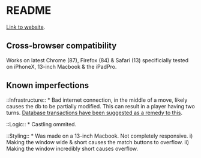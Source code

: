 # README 
[Link to website](https://2playerchess.netlify.app/).  

## Cross-browser compatibility
Works on latest Chrome (87), Firefox (84) & Safari (13) specificially tested on iPhoneX, 13-inch Macbook & the iPadPro.

## Known imperfections
::Infrastructure::
    * Bad internet connection, in the middle of a move, likely causes the db to be partially modified. This can result in a player having two turns. [Database transactions have been suggested as a remedy to this](https://stackoverflow.com/questions/65236412/what-happens-to-executing-js-when-user-closes-window-or-nav-away-from-it). 

::Logic::
    * Castling ommited.
    
::Styling::
    * Was made on a 13-inch Macbook. Not completely responsive. i) Making the window wide & short causes the match buttons to overflow. ii) Making the window incredibly short causes overflow.

